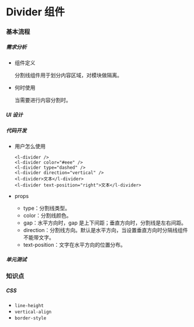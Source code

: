 # Divider 组件

### 基本流程

##### 需求分析

- 组件定义

  分割线组件用于划分内容区域，对模块做隔离。

- 何时使用

  当需要进行内容分割时。

##### UI 设计

##### 代码开发

- 用户怎么使用

  ```vue
  <l-divider />
  <l-divider color="#eee" />
  <l-divider type="dashed" />
  <l-divider direction="vertical" />
  <l-divider>文本</l-divider>
  <l-divider text-position="right">文本</l-divider>
  ```

- props

  - type：分割线类型。
  - color：分割线颜色。
  - gap：水平方向时，gap 是上下间距；垂直方向时，分割线是左右间距。
  - direction：分割线方向。默认是水平方向，当设置垂直方向时分隔线组件不能带文字。
  - text-position：文字在水平方向的位置分布。

##### 单元测试

### 知识点

##### CSS

- `line-height`
- `vertical-align`
- `border-style`